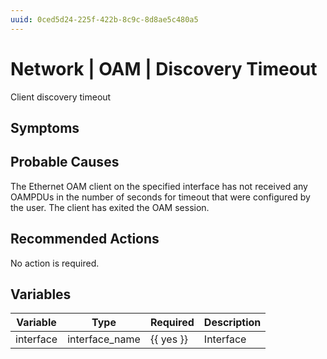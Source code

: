 ```yaml
---
uuid: 0ced5d24-225f-422b-8c9c-8d8ae5c480a5
---
```

# Network | OAM | Discovery Timeout

Client discovery timeout

## Symptoms

## Probable Causes

The Ethernet OAM client on the specified interface has not received any OAMPDUs in the number of seconds for timeout that were configured by the user. The client has exited the OAM session.

## Recommended Actions

No action is required.

## Variables

Variable | Type | Required | Description
--- | --- | --- | ---
interface | interface_name | {{ yes }} | Interface
